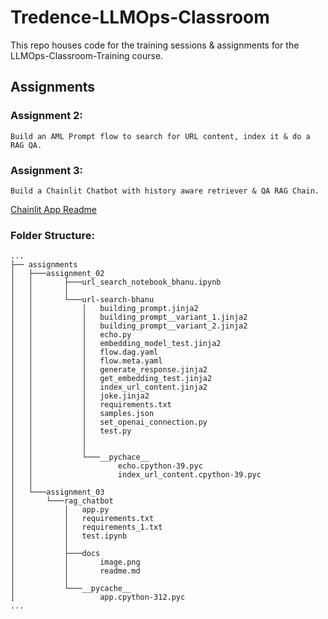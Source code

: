 # Tredence-LLMOps-Classroom
This repo houses code for the training sessions &amp; assignments for the LLMOps-Classroom-Training course.

## Assignments

### Assignment 2:
    Build an AML Prompt flow to search for URL content, index it & do a RAG QA.

### Assignment 3:
    Build a Chainlit Chatbot with history aware retriever & QA RAG Chain.
  
   [Chainlit App Readme](/assignments/assignment_03/rag_chatbot/docs/readme.md)

### Folder Structure:
```
...
├── assignments
│   ├───assignment_02  
│   │       ├───url_search_notebook_bhanu.ipynb
│   │       │
│   │       └───url-search-bhanu
│   │           │   building_prompt.jinja2
│   │           │   building_prompt__variant_1.jinja2
│   │           │   building_prompt__variant_2.jinja2
│   │           │   echo.py
│   │           │   embedding_model_test.jinja2
│   │           │   flow.dag.yaml
│   │           │   flow.meta.yaml
│   │           │   generate_response.jinja2
│   │           │   get_embedding_test.jinja2
│   │           │   index_url_content.jinja2
│   │           │   joke.jinja2
│   │           │   requirements.txt
│   │           │   samples.json
│   │           │   set_openai_connection.py
│   │           │   test.py
│   │           │   
│   │           │
│   │           └───__pychace__
│   │                   echo.cpython-39.pyc
│   │                   index_url_content.cpython-39.pyc
│   │
│   └───assignment_03               
│       └───rag_chatbot
│           │   app.py
│           │   requirements.txt
│           │   requirements_1.txt
│           │   test.ipynb
│           │
│           ├───docs
│           │       image.png
│           │       readme.md
│           │
│           └───__pycache__
│                   app.cpython-312.pyc
...
```

